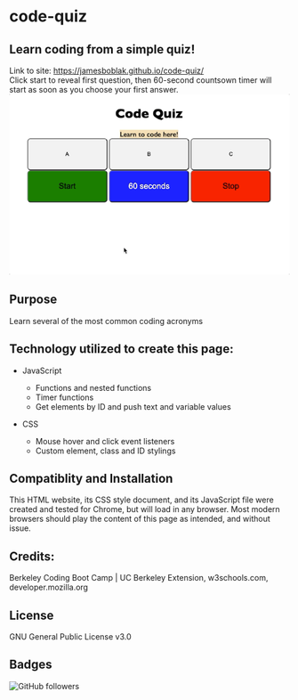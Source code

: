 # code-quiz
## Learn coding from a simple quiz!  

<!-- Instructions for use -->
Link to site: https://jamesboblak.github.io/code-quiz/  
Click start to reveal first question, then 60-second countsown timer will start as soon as you choose your first answer.
![Demo.gif](./images/code-quiz_demo.gif)  

<!-- Statement of purpose -->
## Purpose
Learn several of the most common coding acronyms  
## Technology utilized to create this page:
<!-- JavaScript Pionts -->
* JavaScript
    * Functions and nested functions
    * Timer functions
    * Get elements by ID and push text and variable values  

    <!-- CSS Points -->
* CSS
    * Mouse hover and click event listeners
    * Custom element, class and ID stylings  

<!-- Browser compatiblity -->
## Compatiblity and Installation
This HTML website, its CSS style document, and its JavaScript file were created and tested for Chrome, but will load in any browser.  Most modern browsers should play the content of this page as intended, and without issue.  

<!-- Credits -->
## Credits:
Berkeley Coding Boot Camp | UC Berkeley Extension, w3schools.com, developer.mozilla.org  

<!-- License agreement -->
## License
GNU General Public License v3.0  

<!-- Social badges -->
## Badges
![GitHub followers](https://img.shields.io/github/followers/jamesboblak?style=social)